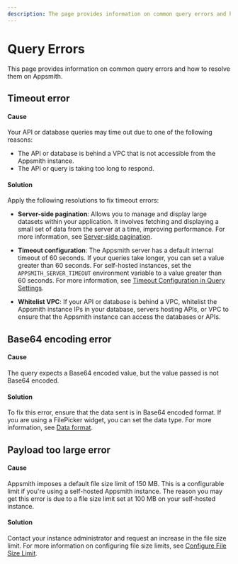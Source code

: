 ```yaml
---
description: The page provides information on common query errors and how to resolve them on Appsmith.
---
```

# Query Errors

This page provides information on common query errors and how to resolve them on Appsmith.

## Timeout error

<Message
 messageContainerClassName="error"
messageContent="Timed out on query execution"></Message>

#### Cause

Your API or database queries may time out due to one of the following reasons:

- The API or database is behind a VPC that is not accessible from the Appsmith instance.
- The API or query is taking too long to respond.

#### Solution

Apply the following resolutions to fix timeout errors:

- **Server-side pagination**: Allows you to manage and display large datasets within your application. It involves fetching and displaying a small set of data from the server at a time, improving performance. For more information, see [Server-side pagination](/build-apps/how-to-guides/Server-side-pagination-in-table).

- **Timeout configuration**: The Appsmith server has a default internal timeout of 60 seconds. If your queries take longer, you can set a value greater than 60 seconds. For self-hosted instances, set the `APPSMITH_SERVER_TIMEOUT` environment variable to a value greater than 60 seconds. For more information, see [Timeout Configuration in Query Settings](/connect-data/reference/query-settings).

- **Whitelist VPC**: If your API or database is behind a VPC, whitelist the Appsmith instance IPs in your database, servers hosting APIs, or VPC to ensure that the Appsmith instance can access the databases or APIs.

## Base64 encoding error

<Message
 messageContainerClassName="error"
messageContent="File content is not base64 encoded"></Message>

#### Cause

The query expects a Base64 encoded value, but the value passed is not Base64 encoded.

#### Solution

To fix this error, ensure that the data sent is in Base64 encoded format. If you are using a FilePicker widget, you can set the data type. For more information, see [Data format](/reference/widgets/filepicker#data-format-string).

## Payload too large error

<Message
 messageContainerClassName="error"
messageContent="Payload too large. File size cannot exceed 100MB."></Message>

#### Cause

Appsmith imposes a default file size limit of 150 MB. This is a configurable limit if you're using a self-hosted Appsmith instance. The reason you may get this error is due to a file size limit set at 100 MB on your self-hosted instance.

#### Solution

Contact your instance administrator and request an increase in the file size limit. For more information on configuring file size limits, see [Configure File Size Limit](/getting-started/setup/instance-configuration/file-size-limit).